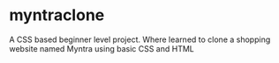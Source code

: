 # myntraclone
A CSS based beginner level project. Where learned to clone a shopping website named Myntra using basic CSS and HTML
